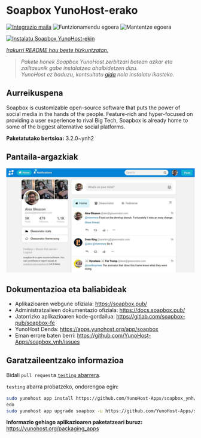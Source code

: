<!--
Ohart ongi: README hau automatikoki sortu da <https://github.com/YunoHost/apps/tree/master/tools/readme_generator>ri esker
EZ editatu eskuz.
-->

# Soapbox YunoHost-erako

[![Integrazio maila](https://dash.yunohost.org/integration/soapbox.svg)](https://ci-apps.yunohost.org/ci/apps/soapbox/) ![Funtzionamendu egoera](https://ci-apps.yunohost.org/ci/badges/soapbox.status.svg) ![Mantentze egoera](https://ci-apps.yunohost.org/ci/badges/soapbox.maintain.svg)

[![Instalatu Soapbox YunoHost-ekin](https://install-app.yunohost.org/install-with-yunohost.svg)](https://install-app.yunohost.org/?app=soapbox)

*[Irakurri README hau beste hizkuntzatan.](./ALL_README.md)*

> *Pakete honek Soapbox YunoHost zerbitzari batean azkar eta zailtasunik gabe instalatzea ahalbidetzen dizu.*  
> *YunoHost ez baduzu, kontsultatu [gida](https://yunohost.org/install) nola instalatu ikasteko.*

## Aurreikuspena

Soapbox is customizable open-source software that puts the power of social media in the hands of the people.
Feature-rich and hyper-focused on providing a user experience to rival Big Tech, Soapbox is already home to some of the biggest alternative social platforms.


**Paketatutako bertsioa:** 3.2.0~ynh2

## Pantaila-argazkiak

![Soapbox(r)en pantaila-argazkia](./doc/screenshots/screenshot.jpg)

## Dokumentazioa eta baliabideak

- Aplikazioaren webgune ofiziala: <https://soapbox.pub/>
- Administratzaileen dokumentazio ofiziala: <https://docs.soapbox.pub/>
- Jatorrizko aplikazioaren kode-gordailua: <https://gitlab.com/soapbox-pub/soapbox-fe>
- YunoHost Denda: <https://apps.yunohost.org/app/soapbox>
- Eman errore baten berri: <https://github.com/YunoHost-Apps/soapbox_ynh/issues>

## Garatzaileentzako informazioa

Bidali `pull request`a [`testing` abarrera](https://github.com/YunoHost-Apps/soapbox_ynh/tree/testing).

`testing` abarra probatzeko, ondorengoa egin:

```bash
sudo yunohost app install https://github.com/YunoHost-Apps/soapbox_ynh/tree/testing --debug
edo
sudo yunohost app upgrade soapbox -u https://github.com/YunoHost-Apps/soapbox_ynh/tree/testing --debug
```

**Informazio gehiago aplikazioaren paketatzeari buruz:** <https://yunohost.org/packaging_apps>
